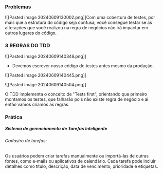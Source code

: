 
### Problemas
![[Pasted image 20240609130002.png]]Com uma cobertura de testes, por mais que a estrutura do código seja confusa, você consegue testar se as alterações que você realizou na regra de negócios não irá impactar em outros lugares do código.


### 3 REGRAS DO TDD
![[Pasted image 20240609140346.png]]
- Devemos escrever nosso código de testes antes mesmo da produção.


![[Pasted image 20240609140445.png]]

![[Pasted image 20240609140504.png]]

O TDD implementa o conceito de "Tests first", orientando que primeiro montamos os testes, que falharão pois não existe regra de negócio e ai então vamos criamos as regras.

### Prática
##### Sistema de gerenciamento de Tarefas Inteligente
###### Cadastro de tarefas:
Os usuários podem criar tarefas manualmente ou importá-las de outras fontes, como e-mails ou aplicativos de calendário. Cada tarefa pode incluir detalhes como título, descrição, data de vencimento, prioridade e etiquetas.

